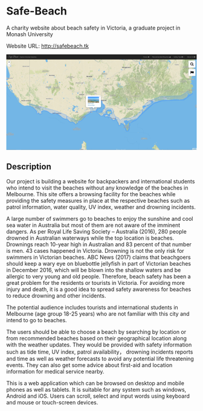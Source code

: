 # Safe-Beach
A charity website about beach safety in Victoria, a graduate project in Monash University

Website URL: http://safebeach.tk

![Website Index](https://github.com/wayneho25/safe-beach/raw/master/index.png)

## Description
Our project is building a website for backpackers and international students who intend to visit the beaches without any knowledge of the beaches in Melbourne. This site offers a browsing facility for the beaches while providing the safety measures in place at the respective beaches such as patrol information, water quality, UV index, weather and drowning incidents.

A large number of swimmers go to beaches to enjoy the sunshine and cool sea water in Australia but most of them are not aware of the imminent dangers. As per Royal Life Saving Society – Australia (2016), 280 people drowned in Australian waterways while the top location is beaches. Drownings reach 10-year high in Australian and 83 percent of that number is men. 43 cases happened in Victoria. Drowning is not the only risk for swimmers in Victorian beaches. ABC News (2017) claims that beachgoers should keep a wary eye on bluebottle jellyfish in part of Victorian beaches in December 2016, which will be blown into the shallow waters and be allergic to very young and old people. Therefore, beach safety has been a great problem for the residents or tourists in Victoria. For avoiding more injury and death, it is a good idea to spread safety awareness for beaches to reduce drowning and other incidents.

The potential audience includes tourists and international students in Melbourne (age group 18-25 years) who are not familiar with this city and intend to go to beaches.

The users should be able to choose a beach by searching by location or from recommended beaches based on their geographical location along with the weather updates. They would be provided with safety information such as tide time, UV index, patrol availability， drowning incidents reports and time as well as weather forecasts to avoid any potential life threatening events. They can also get some advice about first-aid and location information for medical service nearby.

This is a web application which can be browsed on desktop and mobile phones as well as tablets. It is suitable for any system such as windows, Android and iOS. Users can scroll, select and input words using keyboard and mouse or touch-screen devices.
